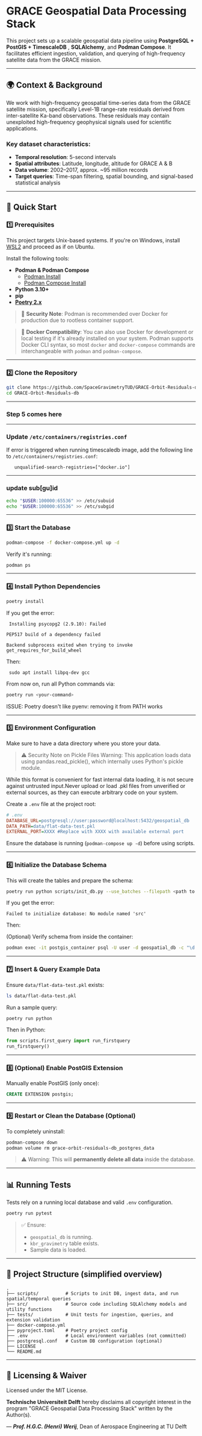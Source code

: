 # GRACE Geospatial Data Processing Stack

This project sets up a scalable geospatial data pipeline using **PostgreSQL + PostGIS + TimescaleDB** , **SQLAlchemy**, and **Podman Compose**. It facilitates efficient ingestion, validation, and querying of high-frequency satellite data from the GRACE mission.

---

## 🌍 Context & Background

We work with high-frequency geospatial time-series data from the GRACE satellite mission, specifically Level-1B range-rate residuals derived from inter-satellite Ka-band observations. These residuals may contain unexploited high-frequency geophysical signals used for scientific applications.

### Key dataset characteristics:

- **Temporal resolution**: 5-second intervals
- **Spatial attributes**: Latitude, longitude, altitude for GRACE A & B
- **Data volume**: 2002–2017, approx. \~95 million records
- **Target queries**: Time-span filtering, spatial bounding, and signal-based statistical analysis

---

## 🚀 Quick Start

### 1️⃣ Prerequisites

This project targets Unix-based systems. If you're on Windows, install [WSL2](https://learn.microsoft.com/en-us/windows/wsl/install) and proceed as if on Ubuntu.

Install the following tools:

- **Podman & Podman Compose**
  - [Podman Install](https://podman.io/getting-started/installation)
  - [Podman Compose Install](https://github.com/containers/podman-compose)
- **Python 3.10+**
- **pip**
- **[Poetry 2.x](https://python-poetry.org/docs/#installation)**

> 🔐 **Security Note**: Podman is recommended over Docker for production due to rootless container support.

> 📅 **Docker Compatibility**: You can also use Docker for development or local testing if it's already installed on your system. Podman supports Docker CLI syntax, so most `docker` and `docker-compose` commands are interchangeable with `podman` and `podman-compose`.

---

### 2️⃣ Clone the Repository

```bash
git clone https://github.com/SpaceGravimetryTUD/GRACE-Orbit-Residuals-db
cd GRACE-Orbit-Residuals-db
```

---

### Step 5 comes here

---

### Update `/etc/containers/registries.conf`

If error is triggered when running timescaledb image, add the following line to `/etc/containers/registries.conf`:

```
   unqualified-search-registries=["docker.io"]
```

---

### update sub[gu]id

```bash
echo "$USER:100000:65536" >> /etc/subuid
echo "$USER:100000:65536" >> /etc/subgid
```

---

### 3️⃣ Start the Database

```bash
podman-compose -f docker-compose.yml up -d
```

Verify it's running:

```bash
podman ps
```

---

### 4️⃣ Install Python Dependencies

```bash
poetry install
```

If you get the error:

```
 Installing psycopg2 (2.9.10): Failed

PEP517 build of a dependency failed

Backend subprocess exited when trying to invoke get_requires_for_build_wheel
```

Then:

```
 sudo apt install libpq-dev gcc
```

From now on, run all Python commands via:

```bash
poetry run <your-command>
```

ISSUE: Poetry doesn't like pyenv: removing it from PATH works

---

### 5️⃣ Environment Configuration
Make sure to have a data directory where you store your data.

> ⚠️ Security Note on Pickle Files
> Warning: This application loads data using pandas.read_pickle(), which internally uses Python's pickle module.

While this format is convenient for fast internal data loading, it is not secure against untrusted input.Never upload or load .pkl files from unverified or external sources, as they can execute arbitrary code on your system.



Create a `.env` file at the project root:

```ini
# .env
DATABASE_URL=postgresql://user:password@localhost:5432/geospatial_db
DATA_PATH=data/flat-data-test.pkl
EXTERNAL_PORT=XXXX #Replace with XXXX with available external port
```

Ensure the database is running (`podman-compose up -d`) before using scripts.

---

### 6️⃣ Initialize the Database Schema

This will create the tables and prepare the schema:

```bash
poetry run python scripts/init_db.py --use_batches --filepath <path to flat data file>
```

If you get the error:

```
Failed to initialize database: No module named 'src'
````

Then:


(Optional) Verify schema from inside the container:

```bash
podman exec -it postgis_container psql -U user -d geospatial_db -c "\d kbr_gravimetry;"
```

---

### 7️⃣ Insert & Query Example Data

Ensure `data/flat-data-test.pkl` exists:

```bash
ls data/flat-data-test.pkl
```

Run a sample query:

```bash
poetry run python
```

Then in Python:

```python
from scripts.first_query import run_firstquery
run_firstquery()
```

---

### 8️⃣ (Optional) Enable PostGIS Extension

Manually enable PostGIS (only once):

```sql
CREATE EXTENSION postgis;
```

---

### 9️⃣ Restart or Clean the Database (Optional)

To completely uninstall:

```bash
podman-compose down
podman volume rm grace-orbit-residuals-db_postgres_data
```

> ⚠️ Warning: This will **permanently delete all data** inside the database.

---

## 📊 Running Tests

Tests rely on a running local database and valid `.env` configuration.

```bash
poetry run pytest
```

> ✅ Ensure:
> - `geospatial_db` is running.
> - `kbr_gravimetry` table exists.
> - Sample data is loaded.

---

## 📁 Project Structure (simplified overview)

```text
.
├── scripts/          # Scripts to init DB, ingest data, and run spatial/temporal queries
├── src/              # Source code including SQLAlchemy models and utility functions
├── tests/            # Unit tests for ingestion, queries, and extension validation
├── docker-compose.yml
├── pyproject.toml    # Poetry project config
├── .env              # Local environment variables (not committed)
├── postgresql.conf   # Custom DB configuration (optional)
├── LICENSE
└── README.md
```

---

## 📜 Licensing & Waiver

Licensed under the MIT License.

**Technische Universiteit Delft** hereby disclaims all copyright 
interest in the program "GRACE Geospatial Data Processing Stack" written by the Author(s).

— ***Prof. H.G.C. (Henri) Werij***, Dean of Aerospace Engineering at TU Delft

